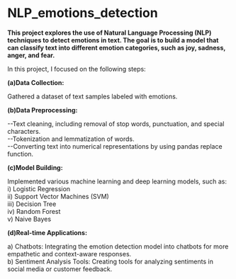 # NLP_emotions_detection

<b>This project explores the use of Natural Language Processing (NLP) techniques to detect emotions in text. The goal is to build a model that can classify text into different emotion categories, such as joy, sadness, anger, and fear.</b>

In this project, I focused on the following steps:

<b>(a)Data Collection:</b>

Gathered a dataset of text samples labeled with emotions.

<b>(b)Data Preprocessing:</b>

--Text cleaning, including removal of stop words, punctuation, and special characters.<br>
--Tokenization and lemmatization of words.<br>
--Converting text into numerical representations by using pandas replace function.

<b>(c)Model Building:</b>

Implemented various machine learning and deep learning models, such as:<br>
i) Logistic Regression<br>
ii) Support Vector Machines (SVM)<br>
iii) Decision Tree<br>
iv) Random Forest<br>
v) Naive Bayes

<b>(d)Real-time Applications:</b>

a) Chatbots: Integrating the emotion detection model into chatbots for more empathetic and context-aware responses.<br>
b) Sentiment Analysis Tools: Creating tools for analyzing sentiments in social media or customer feedback.
